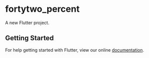 # fortytwo_percent

A new Flutter project.

## Getting Started

For help getting started with Flutter, view our online
[documentation](https://flutter.io/).
